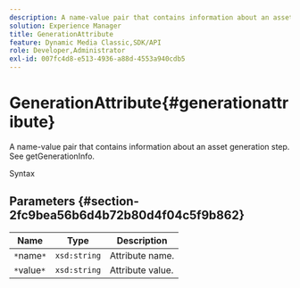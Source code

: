 ```yaml
---
description: A name-value pair that contains information about an asset generation step. See getGenerationInfo.
solution: Experience Manager
title: GenerationAttribute
feature: Dynamic Media Classic,SDK/API
role: Developer,Administrator
exl-id: 007fc4d8-e513-4936-a88d-4553a940cdb5
---
```

# GenerationAttribute{#generationattribute}

A name-value pair that contains information about an asset generation step. See getGenerationInfo.

 Syntax 

## Parameters {#section-2fc9bea56b6d4b72b80d4f04c5f9b862}

|  Name  | Type  | Description  |
|---|---|---|
|  `*`name`*`  | `xsd:string`  | Attribute name.  |
|  `*`value`*`  | `xsd:string`  | Attribute value.  |
